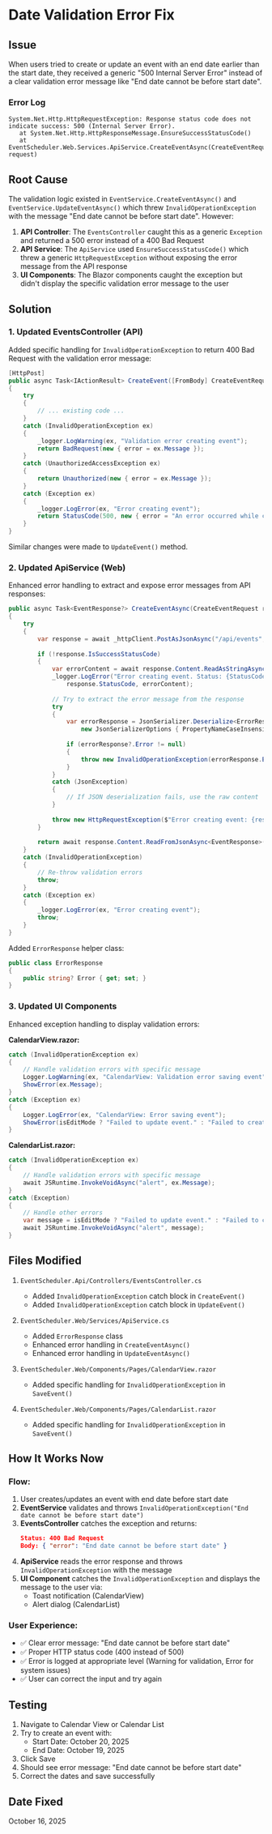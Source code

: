# Date Validation Error Fix

## Issue
When users tried to create or update an event with an end date earlier than the start date, they received a generic "500 Internal Server Error" instead of a clear validation error message like "End date cannot be before start date".

### Error Log
```
System.Net.Http.HttpRequestException: Response status code does not indicate success: 500 (Internal Server Error).
   at System.Net.Http.HttpResponseMessage.EnsureSuccessStatusCode()
   at EventScheduler.Web.Services.ApiService.CreateEventAsync(CreateEventRequest request)
```

## Root Cause
The validation logic existed in `EventService.CreateEventAsync()` and `EventService.UpdateEventAsync()` which threw `InvalidOperationException` with the message "End date cannot be before start date". However:

1. **API Controller**: The `EventsController` caught this as a generic `Exception` and returned a 500 error instead of a 400 Bad Request
2. **API Service**: The `ApiService` used `EnsureSuccessStatusCode()` which threw a generic `HttpRequestException` without exposing the error message from the API response
3. **UI Components**: The Blazor components caught the exception but didn't display the specific validation error message to the user

## Solution

### 1. Updated EventsController (API)
Added specific handling for `InvalidOperationException` to return 400 Bad Request with the validation error message:

```csharp
[HttpPost]
public async Task<IActionResult> CreateEvent([FromBody] CreateEventRequest request)
{
    try
    {
        // ... existing code ...
    }
    catch (InvalidOperationException ex)
    {
        _logger.LogWarning(ex, "Validation error creating event");
        return BadRequest(new { error = ex.Message });
    }
    catch (UnauthorizedAccessException ex)
    {
        return Unauthorized(new { error = ex.Message });
    }
    catch (Exception ex)
    {
        _logger.LogError(ex, "Error creating event");
        return StatusCode(500, new { error = "An error occurred while creating the event" });
    }
}
```

Similar changes were made to `UpdateEvent()` method.

### 2. Updated ApiService (Web)
Enhanced error handling to extract and expose error messages from API responses:

```csharp
public async Task<EventResponse?> CreateEventAsync(CreateEventRequest request)
{
    try
    {
        var response = await _httpClient.PostAsJsonAsync("/api/events", request);
        
        if (!response.IsSuccessStatusCode)
        {
            var errorContent = await response.Content.ReadAsStringAsync();
            _logger.LogError("Error creating event. Status: {StatusCode}, Error: {Error}", 
                response.StatusCode, errorContent);
            
            // Try to extract the error message from the response
            try
            {
                var errorResponse = JsonSerializer.Deserialize<ErrorResponse>(errorContent, 
                    new JsonSerializerOptions { PropertyNameCaseInsensitive = true });
                
                if (errorResponse?.Error != null)
                {
                    throw new InvalidOperationException(errorResponse.Error);
                }
            }
            catch (JsonException)
            {
                // If JSON deserialization fails, use the raw content
            }
            
            throw new HttpRequestException($"Error creating event: {response.StatusCode}");
        }
        
        return await response.Content.ReadFromJsonAsync<EventResponse>();
    }
    catch (InvalidOperationException)
    {
        // Re-throw validation errors
        throw;
    }
    catch (Exception ex)
    {
        _logger.LogError(ex, "Error creating event");
        throw;
    }
}
```

Added `ErrorResponse` helper class:
```csharp
public class ErrorResponse
{
    public string? Error { get; set; }
}
```

### 3. Updated UI Components
Enhanced exception handling to display validation errors:

**CalendarView.razor:**
```csharp
catch (InvalidOperationException ex)
{
    // Handle validation errors with specific message
    Logger.LogWarning(ex, "CalendarView: Validation error saving event");
    ShowError(ex.Message);
}
catch (Exception ex)
{
    Logger.LogError(ex, "CalendarView: Error saving event");
    ShowError(isEditMode ? "Failed to update event." : "Failed to create event.");
}
```

**CalendarList.razor:**
```csharp
catch (InvalidOperationException ex)
{
    // Handle validation errors with specific message
    await JSRuntime.InvokeVoidAsync("alert", ex.Message);
}
catch (Exception)
{
    // Handle other errors
    var message = isEditMode ? "Failed to update event." : "Failed to create event.";
    await JSRuntime.InvokeVoidAsync("alert", message);
}
```

## Files Modified
1. `EventScheduler.Api/Controllers/EventsController.cs`
   - Added `InvalidOperationException` catch block in `CreateEvent()`
   - Added `InvalidOperationException` catch block in `UpdateEvent()`

2. `EventScheduler.Web/Services/ApiService.cs`
   - Added `ErrorResponse` class
   - Enhanced error handling in `CreateEventAsync()`
   - Enhanced error handling in `UpdateEventAsync()`

3. `EventScheduler.Web/Components/Pages/CalendarView.razor`
   - Added specific handling for `InvalidOperationException` in `SaveEvent()`

4. `EventScheduler.Web/Components/Pages/CalendarList.razor`
   - Added specific handling for `InvalidOperationException` in `SaveEvent()`

## How It Works Now

### Flow:
1. User creates/updates an event with end date before start date
2. **EventService** validates and throws `InvalidOperationException("End date cannot be before start date")`
3. **EventsController** catches the exception and returns:
   ```json
   Status: 400 Bad Request
   Body: { "error": "End date cannot be before start date" }
   ```
4. **ApiService** reads the error response and throws `InvalidOperationException` with the message
5. **UI Component** catches the `InvalidOperationException` and displays the message to the user via:
   - Toast notification (CalendarView)
   - Alert dialog (CalendarList)

### User Experience:
- ✅ Clear error message: "End date cannot be before start date"
- ✅ Proper HTTP status code (400 instead of 500)
- ✅ Error is logged at appropriate level (Warning for validation, Error for system issues)
- ✅ User can correct the input and try again

## Testing
1. Navigate to Calendar View or Calendar List
2. Try to create an event with:
   - Start Date: October 20, 2025
   - End Date: October 19, 2025
3. Click Save
4. Should see error message: "End date cannot be before start date"
5. Correct the dates and save successfully

## Date Fixed
October 16, 2025
